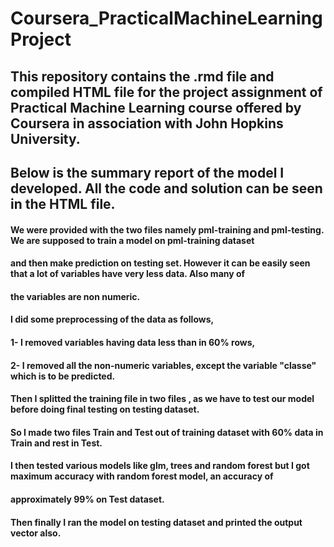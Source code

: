 # Coursera_PracticalMachineLearningProject
## This repository contains the .rmd file and compiled HTML file for the project assignment of Practical Machine Learning course offered by Coursera in association with John Hopkins University.

## Below is the summary report of the model I developed. All the code and solution can be seen in the HTML file.

#### We were provided with the two files namely pml-training and pml-testing. We are supposed to train a model on pml-training dataset
#### and then make prediction on testing set.  However it can be easily seen that a lot of variables have very less data. Also many of
#### the variables are non numeric. 
#### I did some preprocessing of the data as follows,
#### 1- I removed variables having data less than in 60% rows,
#### 2- I removed all the non-numeric variables, except the variable "classe" which is to be predicted.
#### Then I splitted the training file in two files , as we have to test our model before doing final testing on testing dataset.
#### So I made two files Train and Test out of training dataset with 60% data in Train and rest in Test.
#### I then tested various models like glm, trees and random forest but I got maximum accuracy with random forest model, an accuracy of
#### approximately 99% on Test dataset.
#### Then finally I ran the model on testing dataset and printed the output vector also.

